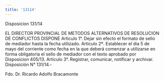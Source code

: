 ```yaml
---
title: '13114'
---
```

Disposicion 131/14



EL DIRECTOR PROVINCIAL DE METODOS ALTERNATIVOS DE RESOLUCION DE CONFLICTOS DISPONE Articulo 1°. Dejar sin efecto el formato de sello de mediador hasta la fecha utilizado. Articulo 2º. Establecer el dia 5 de mayo del corriente como fecha en la que deberá comenzar a utilizarse en forma obligatoria el sello de mediador con el texto aprobado por Disposicion 405/13. Articulo 3°. Registrar, comunicar, notificar y archivar. Disposición N° 131/14.-



Fdo. Dr. Ricardo Adolfo Bracamonte

